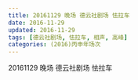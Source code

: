 ```yaml
---
title: 20161129 晚场 德云社剧场 怯拉车
date: 2016-11-29
updated: 2016-11-29
tags: [德云社剧场, 怯拉车, 相声, 高峰] 
categories: (2016)丙申年场次 
---
```

20161129 晚场 德云社剧场 怯拉车
